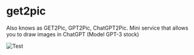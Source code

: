 # get2pic
Also knows as GET2Pic, GPT2Pic, ChatGPT2Pic. Mini service that allows you to draw images in ChatGPT (Model GPT-3 stock)

![Test](https://ddan9.github.io/get2pic/?image=%3Csvg%20xmlns%3D%22http%3A%2F%2Fwww.w3.org%2F2000%2Fsvg%22%20width%3D%22100%22%20height%3D%22100%22%3E%0A%20%20%3Cpolygon%20points%3D%2250%2C0%2061.6%2C31.6%2095.4%2C35.4%2069.1%2C57.9%2077.9%2C91.2%2050%2C73.7%2022.1%2C91.2%2030.9%2C57.9%204.6%2C35.4%2038.4%2C31.6%22%20fill%3D%22%23D52B1E%22%20%2F%3E%0A%3C%2Fsvg%3E)
